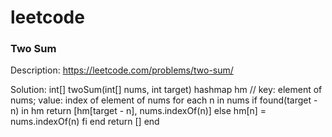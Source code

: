 # leetcode


### Two Sum ###
Description: https://leetcode.com/problems/two-sum/

Solution:
int[] twoSum(int[] nums, int target)
    hashmap hm    // key: element of nums; value: index of element of nums
    for each n in nums
        if found(target - n) in hm
            return [hm[target - n], nums.indexOf(n)]
        else
            hm[n] = nums.indexOf(n)
        fi
    end
    return []
end
